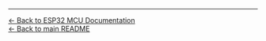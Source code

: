 

---

[← Back to ESP32 MCU Documentation](../../esp32_mcu/README.md)  
[← Back to main README](../../README.md)